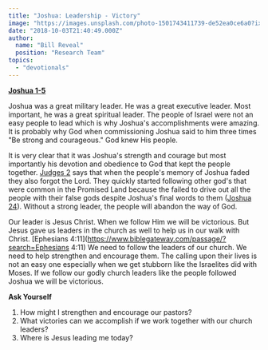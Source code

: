 ```yaml
---
title: "Joshua: Leadership - Victory"
image: "https://images.unsplash.com/photo-1501743411739-de52ea0ce6a0?ixlib=rb-0.3.5&q=85&fm=jpg&crop=entropy&cs=srgb&ixid=eyJhcHBfaWQiOjk2NjF9&s=c54554bca8359ba3622aba46b04ecb5a"
date: "2018-10-03T21:40:49.000Z"
author:
  name: "Bill Reveal"
  position: "Research Team"
topics:
  - "devotionals"
---
```

**[Joshua 1-5]( https://www.biblegateway.com/passage/?search=Joshua1-5)**

Joshua was a great military leader. He was a great executive leader. Most important, he was a great spiritual leader. The people of Israel were not an easy people to lead which is why Joshua's accomplishments were amazing. It is probably why God when commissioning Joshua said to him three times "Be strong and courageous." God knew His people. 

It is very clear that it was Joshua's strength and courage but most importantly his devotion and obedience to God that kept the people together. [Judges 2]( https://www.biblegateway.com/passage/?search=Judges2:10-12) says that when the people's memory of Joshua faded they also forgot the Lord. They quickly started following other god's that were common in the Promised Land because the failed to drive out all the people with their false gods despite Joshua's final words to them ([Joshua 24]( https://www.biblegateway.com/passage/?search=Joshua24)). Without a strong leader, the people will abandon the way of God. 

Our leader is Jesus Christ. When we follow Him we will be victorious. But Jesus gave us leaders in the church as well to help us in our walk with Christ. [Ephesians 4:11](https://www.biblegateway.com/passage/?search=Ephesians 4:11) We need to follow the leaders of our church. We need to help strengthen and encourage them. The calling upon their lives is not an easy one especially when we get stubborn like the Israelites did with Moses. If we follow our godly church leaders like the people followed Joshua we will be victorious. 

**Ask Yourself**
1. How might I strengthen and encourage our pastors?
2. What victories can we accomplish if we work together with our church leaders?
3. Where is Jesus leading me today?